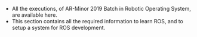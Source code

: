 - All the executions, of AR-Minor 2019 Batch in Robotic Operating System, are available here.
- This section contains all the required information to learn ROS, and to setup a system for ROS development.
<!---
ARLab-IITRAM/ARLab-IITRAM is a ✨ special ✨ repository containing all executions of AR Lab from 2018 onwards
--->